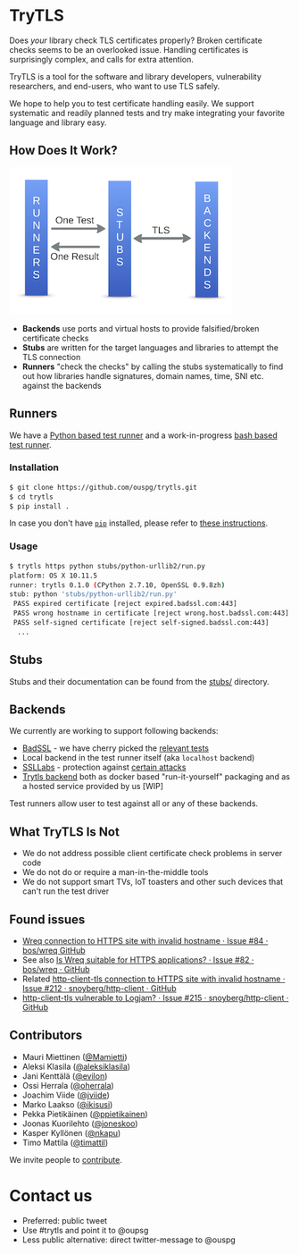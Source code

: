 # TryTLS

Does *your* library check TLS certificates properly?
Broken certificate checks seems to be an overlooked issue.
Handling certificates is surprisingly complex, and calls for extra attention.

TryTLS is a tool for the software and library developers, vulnerability
researchers, and end-users, who want to use TLS safely.

We hope to help you to test certificate handling easily. We support
systematic and readily planned tests and try make integrating your
favorite language and library easy.

## How Does It Work?

![Architecture](doc/concept-pic.png)

 * **Backends** use ports and virtual hosts to provide falsified/broken certificate checks
 * **Stubs** are written for the target languages and libraries to attempt the TLS connection
 * **Runners** "check the checks" by calling the stubs systematically to find out
 how libraries handle signatures, domain names, time, SNI etc. against the backends

## Runners

We have a [Python based test runner](runners/trytls/) and a work-in-progress
[bash based test runner](runners/bashtls/).

### Installation

```sh
$ git clone https://github.com/ouspg/trytls.git
$ cd trytls
$ pip install .
```

In case you don't have [`pip`](https://pip.pypa.io/) installed, please refer to [these instructions](http://docs.python-guide.org/en/latest/starting/installation/).

### Usage

```sh
$ trytls https python stubs/python-urllib2/run.py
platform: OS X 10.11.5
runner: trytls 0.1.0 (CPython 2.7.10, OpenSSL 0.9.8zh)
stub: python 'stubs/python-urllib2/run.py'
 PASS expired certificate [reject expired.badssl.com:443]
 PASS wrong hostname in certificate [reject wrong.host.badssl.com:443]
 PASS self-signed certificate [reject self-signed.badssl.com:443]
  ...
```

## Stubs

Stubs and their documentation can be found from the [stubs/](stubs/) directory.

## Backends

We currently are working to support following backends:

 * [BadSSL](https://badssl.com) - we have cherry picked the [relevant tests](backends/badssl/README.md)
 * Local backend in the test runner itself (aka `localhost` backend)
 * [SSLLabs](https://ssllabs.com) - protection against [certain attacks](backends/ssllabs/README.md)
 * [Trytls backend](backends/trytls) both as docker based "run-it-yourself" packaging and as a
 hosted service provided by us [WIP]

Test runners allow user to test against all or any of these backends.

## What TryTLS Is Not

 * We do not address possible client certificate check problems in server code
 * We do not do or require a man-in-the-middle tools
 * We do not support smart TVs, IoT toasters and other such devices that can't run the test driver

## Found issues

  * [Wreq connection to HTTPS site with invalid hostname · Issue #84 · bos/wreq GitHub](https://github.com/bos/wreq/issues/84)
   * See also [Is Wreq suitable for HTTPS applications? · Issue #82 · bos/wreq · GitHub](https://github.com/bos/wreq/issues/82)
   * Related [http-client-tls connection to HTTPS site with invalid hostname · Issue #212 · snoyberg/http-client · GitHub](https://github.com/snoyberg/http-client/issues/212)
  * [http-client-tls vulnerable to Logjam? · Issue #215 · snoyberg/http-client · GitHub](https://github.com/snoyberg/http-client/issues/215)

## Contributors

 * Mauri Miettinen ([@Mamietti](https://github.com/Mamietti))
 * Aleksi Klasila ([@aleksiklasila](https://github.com/aleksiklasila))
 * Jani Kenttälä ([@evilon](https://github.com/evilon))
 * Ossi Herrala ([@oherrala](https://github.com/oherrala))
 * Joachim Viide ([@jviide](https://github.com/jviide))
 * Marko Laakso ([@ikisusi](https://github.com/ikisusi))
 * Pekka Pietikäinen ([@ppietikainen](https://github.com/ppietikainen))
 * Joonas Kuorilehto ([@joneskoo](https://github.com/joneskoo))
 * Kasper Kyllönen ([@nkapu](https://github.com/nkapu))
 * Timo Mattila ([@timattil](https://github.com/timattil))

We invite people to [contribute](CONTRIBUTING.md).

# Contact us
 * Preferred: public tweet
  * Use #trytls and point it to @oupsg
 * Less public alternative: direct twitter-message to @ouspg
